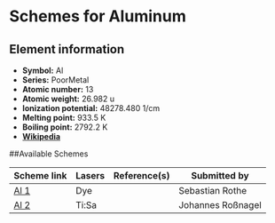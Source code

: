 # Schemes for Aluminum

## Element information

- **Symbol:** Al
- **Series:** PoorMetal
- **Atomic number:** 13
- **Atomic weight:** 26.982 u
- **Ionization potential:** 48278.480 1/cm
- **Melting point:** 933.5 K
- **Boiling point:** 2792.2 K
- [**Wikipedia**](https://en.wikipedia.org/wiki/Aluminum)

##Available Schemes

|       Scheme link       | Lasers | Reference(s) |   Submitted by    |
| ----------------------- | ------ | ------------ | ----------------- |
| [Al 1](../al/al-001.md) | Dye    |              | Sebastian Rothe   |
| [Al 2](../al/al-002.md) | Ti:Sa  |              | Johannes Roßnagel |
